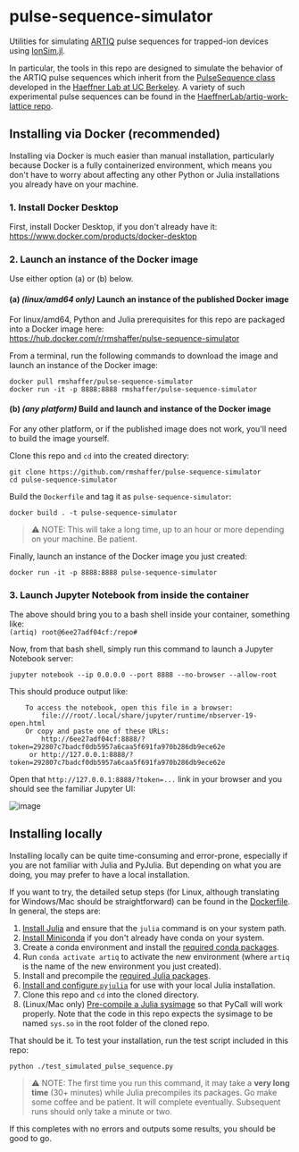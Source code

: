 # pulse-sequence-simulator
Utilities for simulating [ARTIQ](https://m-labs.hk/experiment-control/artiq/) pulse sequences for trapped-ion devices using [IonSim.jl](https://www.ionsim.org/).

In particular, the tools in this repo are designed to simulate the behavior of the ARTIQ pulse sequences which inherit from the [PulseSequence class](https://github.com/HaeffnerLab/artiq/blob/master/artiq/.pulse_sequence/pulse_sequence.py) developed in the [Haeffner Lab at UC Berkeley](https://ions.berkeley.edu). A variety of such experimental pulse sequences can be found in the [HaeffnerLab/artiq-work-lattice repo](https://github.com/HaeffnerLab/artiq-work-lattice).

## Installing via Docker (recommended)


Installing via Docker is much easier than manual installation, particularly because Docker is a fully containerized environment, which means you don't have to worry about affecting any other Python or Julia installations you already have on your machine.

### 1. Install Docker Desktop
First, install Docker Desktop, if you don't already have it:
https://www.docker.com/products/docker-desktop

### 2. Launch an instance of the Docker image

Use either option (a) or (b) below.

#### (a) *(linux/amd64 only)* Launch an instance of the published Docker image
For linux/amd64, Python and Julia prerequisites for this repo are packaged into a Docker image here:  
https://hub.docker.com/r/rmshaffer/pulse-sequence-simulator

From a terminal, run the following commands to download the image and launch an instance of the Docker image:
```
docker pull rmshaffer/pulse-sequence-simulator
docker run -it -p 8888:8888 rmshaffer/pulse-sequence-simulator
```

#### (b) *(any platform)* Build and launch and instance of the Docker image
For any other platform, or if the published image does not work, you'll need to build the image yourself.

Clone this repo and `cd` into the created directory:
```
git clone https://github.com/rmshaffer/pulse-sequence-simulator
cd pulse-sequence-simulator
```

Build the `Dockerfile` and tag it as `pulse-sequence-simulator`:
```
docker build . -t pulse-sequence-simulator
```
> ⚠️ NOTE: This will take a long time, up to an hour or more depending on your machine. Be patient.

Finally, launch an instance of the Docker image you just created:
```
docker run -it -p 8888:8888 pulse-sequence-simulator
```

### 3. Launch Jupyter Notebook from inside the container
The above should bring you to a bash shell inside your container, something like:  
`(artiq) root@6ee27adf04cf:/repo#`

Now, from that bash shell, simply run this command to launch a Jupyter Notebook server:
```
jupyter notebook --ip 0.0.0.0 --port 8888 --no-browser --allow-root
```

This should produce output like:
```
    To access the notebook, open this file in a browser:
        file:///root/.local/share/jupyter/runtime/nbserver-19-open.html
    Or copy and paste one of these URLs:
        http://6ee27adf04cf:8888/?token=292807c7badcf0db5957a6caa5f691fa970b286db9ece62e
     or http://127.0.0.1:8888/?token=292807c7badcf0db5957a6caa5f691fa970b286db9ece62e
```

Open that `http://127.0.0.1:8888/?token=...` link in your browser and you should see the familiar Jupyter UI:

![image](https://user-images.githubusercontent.com/3620100/130338466-a4d2fcff-5fb3-421b-a2b0-a93bbf887946.png)

## Installing locally

Installing locally can be quite time-consuming and error-prone, especially if you are not familiar with Julia and PyJulia. But depending on what you are doing, you may prefer to have a local installation.

If you want to try, the detailed setup steps (for Linux, although translating for Windows/Mac should be straightforward) can be found in the [Dockerfile](./Dockerfile). In general, the steps are:
1. [Install Julia](https://julialang.org/downloads/) and ensure that the `julia` command is on your system path.
2. [Install Miniconda](https://docs.conda.io/en/latest/miniconda.html) if you don't already have conda on your system.
3. Create a conda environment and install the [required conda packages](https://github.com/rmshaffer/pulse-sequence-simulator/blob/d572d61b869c4d31da48753d229fb3be4ffa7caf/Dockerfile#L14-L17).
4. Run `conda activate artiq` to activate the new environment (where `artiq` is the name of the new environment you just created).
5. Install and precompile the [required Julia packages](https://github.com/rmshaffer/pulse-sequence-simulator/blob/d572d61b869c4d31da48753d229fb3be4ffa7caf/Dockerfile#L27-L45).
6. [Install and configure `pyjulia`](https://github.com/rmshaffer/pulse-sequence-simulator/blob/d572d61b869c4d31da48753d229fb3be4ffa7caf/Dockerfile#L47-L49) for use with your local Julia installation.
7. Clone this repo and `cd` into the cloned directory.
8. (Linux/Mac only) [Pre-compile a Julia sysimage](https://github.com/rmshaffer/pulse-sequence-simulator/blob/d572d61b869c4d31da48753d229fb3be4ffa7caf/Dockerfile#L55-L56) so that PyCall will work properly. Note that the code in this repo expects the sysimage to be named `sys.so` in the root folder of the cloned repo.

That should be it. To test your installation, run the test script included in this repo:
```
python ./test_simulated_pulse_sequence.py
```
> ⚠️ NOTE: The first time you run this command, it may take a **very long time** (30+ minutes) while Julia precompiles its packages. Go make some coffee and be patient. It will complete eventually. Subsequent runs should only take a minute or two. 

If this completes with no errors and outputs some results, you should be good to go.
